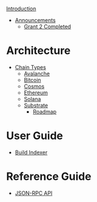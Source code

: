 [Introduction](introduction.md)

- [Announcements](announcements.md)
  - [Grant 2 Completed](announcements/grant2.md)

# Architecture

- [Chain Types](./chain_types.md)
  - [Avalanche]()
  - [Bitcoin]()
  - [Cosmos]()
  - [Ethereum](./chain_types/ethereum.md)
  - [Solana]()
  - [Substrate](./chain_types/substrate.md)
    - [Roadmap](./chain_types/substrate/roadmap.md)

# User Guide

- [Build Indexer](./build_indexer.md)

# Reference Guide

- [JSON-RPC API](./reference/json-rpc-api.md)
